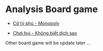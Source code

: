 # Analysis Board game

- [Cờ tỷ phú - Monopoly](https://www.facebook.com/groups/bht.cnpm.uit/permalink/912953759302299/)

- [Chơi hụi - Không biết dịch sao](https://www.facebook.com/groups/bht.cnpm.uit/permalink/1066998183897855/)

Other board game will be update later ...
